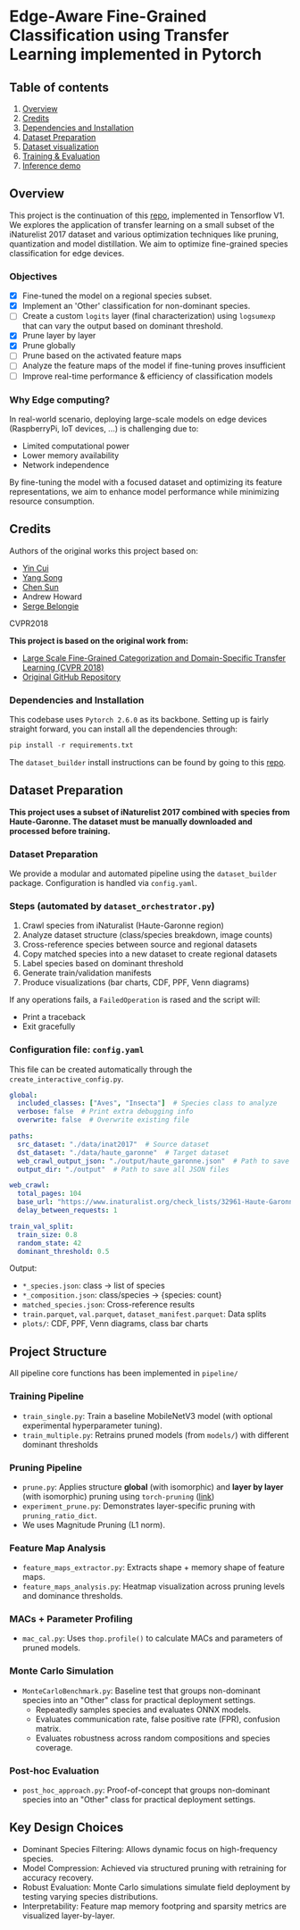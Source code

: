 # Edge-Aware Fine-Grained Classification using Transfer Learning implemented in Pytorch

## Table of contents

1. [Overview](#overview)
2. [Credits](#credits)
3. [Dependencies and Installation](#dependencies-and-installation)
4. [Dataset Preparation](#dataset-preparation)
5. [Dataset visualization](#dataset-visualization)
6. [Training & Evaluation](#training--evaluation)
7. [Inference demo](#inference-demo)

## Overview
This project is the continuation of this [repo](https://github.com/HoangPham6337/cvpr18-inaturalist-transfer), implemented in Tensorflow V1. We explores the application of transfer learning on a small subset of the iNaturelist 2017 dataset and various optimization techniques like pruning, quantization and model distillation. We aim to optimize fine-grained species classification for edge devices.

### Objectives
- [x] Fine-tuned the model on a regional species subset.
- [x] Implement an 'Other' classification for non-dominant species.
- [ ] Create a custom `logits` layer (final characterization) using `logsumexp` that can vary the output based on dominant threshold. 
- [x] Prune layer by layer
- [x] Prune globally
- [ ] Prune based on the activated feature maps
- [ ] Analyze the feature maps of the model if fine-tuning proves insufficient
- [ ] Improve real-time performance & efficiency of classification models

### Why Edge computing?
In real-world scenario, deploying large-scale models on edge devices (RaspberryPi, IoT devices, ...) is challenging due to:
- Limited computational power
- Lower memory availability
- Network independence

By fine-tuning the model with a focused dataset and optimizing its feature representations, we aim to enhance model performance while minimizing resource consumption.

## Credits 
Authors of the original works this project based on:

- [Yin Cui](http://www.cs.cornell.edu/~ycui/)
- [Yang Song](https://ai.google/research/people/author38269)
- [Chen Sun](http://chensun.me/)
- Andrew Howard
- [Serge Belongie](http://blogs.cornell.edu/techfaculty/serge-belongie/)

CVPR2018

**This project is based on the original work from:**
- [Large Scale Fine-Grained Categorization and Domain-Specific Transfer Learning (CVPR 2018)](https://arxiv.org/abs/1806.06193)
- [Original GitHub Repository](https://github.com/richardaecn/cvpr18-inaturalist-transfer)

### Dependencies and Installation

This codebase uses `Pytorch 2.6.0` as its backbone.
Setting up is fairly straight forward, you can install all the dependencies through:
```python
pip install -r requirements.txt
```

The `dataset_builder` install instructions can be found by going to this [repo](https://github.com/HoangPham6337/iNaturelist_dataset_builder).

## Dataset Preparation
**This project uses a subset of iNaturelist 2017 combined with species from Haute-Garonne. The dataset must be manually downloaded and processed before training.**

### Dataset Preparation
We provide a modular and automated pipeline using the `dataset_builder` package. Configuration is handled via `config.yaml`.

### Steps (automated by `dataset_orchestrator.py`)

1. Crawl species from iNaturalist (Haute-Garonne region)
2. Analyze dataset structure (class/species breakdown, image counts)
3. Cross-reference species between source and regional datasets
4. Copy matched species into a new dataset to create regional datasets
5. Label species based on dominant threshold
5. Generate train/validation manifests 
10. Produce visualizations (bar charts, CDF, PPF, Venn diagrams)

If any operations fails, a `FailedOperation` is rased and the script will:
- Print a traceback
- Exit gracefully

### Configuration file: `config.yaml`
This file can be created automatically through the `create_interactive_config.py`.

```yaml
global:
  included_classes: ["Aves", "Insecta"]  # Species class to analyze
  verbose: false  # Print extra debugging info
  overwrite: false  # Overwrite existing file

paths:
  src_dataset: "./data/inat2017"  # Source dataset
  dst_dataset: "./data/haute_garonne"  # Target dataset
  web_crawl_output_json: "./output/haute_garonne.json"  # Path to save crawl result
  output_dir: "./output"  # Path to save all JSON files

web_crawl:
  total_pages: 104
  base_url: "https://www.inaturalist.org/check_lists/32961-Haute-Garonne-Check-List?page="
  delay_between_requests: 1

train_val_split:
  train_size: 0.8
  random_state: 42
  dominant_threshold: 0.5
```

Output:
- `*_species.json`: class → list of species
- `*_composition.json`: class/species → {species: count}
- `matched_species.json`: Cross-reference results
- `train.parquet`, `val.parquet`, `dataset_manifest.parquet`: Data splits
- `plots/`: CDF, PPF, Venn diagrams, class bar charts

## Project Structure

All pipeline core functions has been implemented in `pipeline/`

### Training Pipeline
- `train_single.py`: Train a baseline MobileNetV3 model (with optional experimental hyperparameter tuning).
- `train_multiple.py`: Retrains pruned models (from `models/`) with different dominant thresholds

### Pruning Pipeline
- `prune.py`: Applies structure **global** (with isomorphic) and **layer by layer** (with isomorphic) pruning using `torch-pruning` ([link](https://github.com/VainF/Torch-Pruning))
- `experiment_prune.py`: Demonstrates layer-specific pruning with `pruning_ratio_dict`.
- We uses Magnitude Pruning (L1 norm).

### Feature Map Analysis
- `feature_maps_extractor.py`: Extracts shape + memory shape of feature maps.
- `feature_maps_analysis.py`: Heatmap visualization across pruning levels and dominance thresholds.

### MACs + Parameter Profiling
- `mac_cal.py`: Uses `thop.profile()` to calculate MACs and parameters of pruned models.

### Monte Carlo Simulation
- `MonteCarloBenchmark.py`: Baseline test that groups non-dominant species into an "Other" class for practical deployment settings.
  - Repeatedly samples species and evaluates ONNX models.
  - Evaluates communication rate, false positive rate (FPR), confusion matrix.
  - Evaluates robustness across random compositions and species coverage.

### Post-hoc Evaluation
- `post_hoc_approach.py`: Proof-of-concept that groups non-dominant species into an "Other" class for practical deployment settings.

## Key Design Choices
- Dominant Species Filtering: Allows dynamic focus on high-frequency species.
- Model Compression: Achieved via structured pruning with retraining for accuracy recovery.
- Robust Evaluation: Monte Carlo simulations simulate field deployment by testing varying species distributions.
- Interpretability: Feature map memory footpring and sparsity metrics are visualized layer-by-layer.